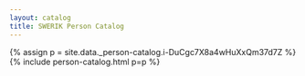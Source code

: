 ```yaml
---
layout: catalog
title: SWERIK Person Catalog
---
```

{% assign p = site.data._person-catalog.i-DuCgc7X8a4wHuXxQm37d7Z %}
{% include person-catalog.html p=p %}

